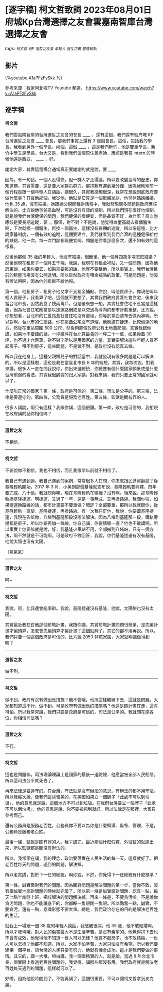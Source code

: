 # [逐字稿] 柯文哲致詞 2023年08月01日 府城Kp台灣選擇之友會雲嘉南智庫台灣選擇之友會

###### tags: `柯文哲` `柯P` `選哲之友會` `年輕人` `居住正義` `基隆輕軌`

## 影片

{%youtube A1aPFzFySkk %}

參考來源：我家阿北啦TV Youtube 頻道， https://www.youtube.com/watch?v=A1aPFzFySkk


## 逐字稿

#### 柯文哲

我們雲嘉南智庫的台灣選哲之友會的會長 ____ ，還有這個，我們還有個府城 KP 台灣選哲之友會 ____ 會長，那我們事實上還有 3 個副會長，這個，包括我的學長，我看到另外一個學長，兩個。這個 ____ ，這是我們新竹，他是雙重學長，新竹中學又是學長，台大又是，看到我們這個原住民老師，應該是我當 intern 的時候他還是西亞， ____ ，好。

謝謝大家，其實這種場合通常真正要謝謝的就是說，要 ____

因為，有一句話，一個人走得快，但一群人才走得遠。所以要改變臺灣的歷史，你知道齁，其實需要，還是要大家群策群力，那抱歉有遲到幾分鐘，因為我剛剛前一個行程是跟一個年輕人在講話，講很久，其實我感觸很深，我常在想說到底政府要做什麼事？其實他那個，我從他，他就是它算是一個單親家庭，他爸爸媽媽離婚，他也 35 歲，沒有結婚。她跟她父親那種對話當中，我就發現很多問題是政府應該解決的。比方說他爸爸高血壓，可是沒有有效的控制，所以我們現在很好地控制。就是說我們台灣健保的問題，我們健保的很便宜，但是品質不好，為什麼？高血壓應該是要長期追蹤，要 __ 那個，對不對？不是說，他覺得血壓高就去看個醫生啊，下次就換一個醫生，再換一個醫生，這樣沒有長期的追蹤。所以像這種，比方說家醫制度，一個有效的追蹤，這個要建立。我們就看到我們台灣的這種健保給付的缺點，他一次，每一次門診都很便宜啊，問題是你看那麼多次，還不如有效的這樣看。

然後他那個 35 歲的年輕人，他沒有結婚，很簡單，他一個月四萬多塊怎麼結婚？然後他現在租房子一個月五千塊。我說，我現在有租金補貼，又一個問題，因為他房東說，如果你要去，如果需要報的話，他就不要租他，所以事實上，我們台灣目前的租屋市場沒有公開透明。所以雖然政府有租金補貼的政策，可是問題是，他沒有辦法用啊，因為他的房東不給他報。

第一個，他租房子，租房子他又拿不到租金補貼。你說，叫他買房子。你現在叫年輕人買房子，我看算了吧。這個就不要想了。其實我們政府要蓋社會住宅，後來我當台北市長，固然我蓋了快兩萬戶，但是後來想一想，其實社會住宅不應當是這樣蓋，因為社會住宅應當是以捷運路網或是以交通為導向的都市計劃重整。比方說，你想想看，台北市的仁愛路蓋社會住宅沒有道理，你等於拿西裝布去做內褲啊。所以對啊。台北市的仁愛路，你在那蓋公宅沒有道理，他應該在捷運，比較偏遠的地方，然後在車站周圍 500 公尺，然後用那個政府公有土地蓋那個。其實我跟你講，如果地不要錢的話，一坪建坪在台北算最貴的一坪二十一萬，如果你蓋 30 坪，也不過才六百萬，對不對？所以是用國家的力量，其實要解決這些年輕人買不起房子、租不到房子，這些問題，不是做不到，是政府沒有認真去做。

所以我在他身上，這種父親跟兒子的對話當中，我就發現有很多問題是可以解決的。所以是這樣啦，這也是我在當臺北市長 8 年的經驗。其實，我每次說，對我來講，很多人一直在問我說你，你出來選總統，你總要有個什麼國家願景或是什麼台灣前途的看法，其實我很誠實的跟大家講，對我來講，我們只要正常的國家就可以了。

什麼叫正常的國家？第一條，政府是可信的。第二條，司法是公平的。第三條，法律是要遵守的。第四條，公務員是服務老百姓。第五條，監獄是關有罪的人。

很多人講說，啊只有這樣？我跟你講，這個很難。第一條，政府是可信的，我想現在政府講的話你相信嗎？

---

#### 選哲之友

不相信。

---

#### 柯文哲

不要說你不相信，我也不相信，而且我很早以前就不相信了。

我自己有遇到過，我自己遇到的案例，常常很多人在問，你怎麼跟民進黨翻臉？從基隆輕軌開始，2017 年 3 月，小英到那個基隆就宣布說，基隆輕軌要興建，四年要完成，八十億。我就問你嘛，現在基隆輕軌在哪裡？沒有啊。後來說，那基隆輕軌換基隆捷運。啊捷運，又過了一年，還是一事無成，又再換路線。我問你啦，如果捷運換路線的話，都市計畫要不要重做？環評？全部要重，那所以我就問你，從基隆輕軌一直變，基隆捷運，再換路線。有一次我在釘他，我說，你要蓋基隆捷運，我現在告訴你，八堵到基隆那段沒辦法解決。因為八堵到基隆那一段，鐵軌旁邊都是房子，所以你要再加一條線，你自己講，你要猜哪一邊？他也不敢講啊。所以事實上你要嘛就是說，好，我基隆火車站不用，全部搬到八堵站，只有一個方法，啊不然就是不可能啊。可是政府不敢回答，我說，你們基隆捷運有沒有基隆，他說太陽也沒有太陽。

（氣氣氣）

---

#### 選哲之友

呵~

---

#### 柯文哲


我說，哦，比我還會亂爭辯。我說，基隆捷運沒有基隆，他說，太陽餅也沒有太陽。

其實最近我在釘他那個前瞻計畫，我跟你講，其實前瞻計畫問題很簡單，是先編計畫才編預算，怎麼會先編預算才編計畫？這個就夠了，其它的都不用再說。所以，我們只要一個這個政府是可信的，比方說 2050 非核家園，大家就明講做得到嗎？

---

#### 選哲之友

做不到。

---

#### 柯文哲

做不到，政府有沒有做因應措施？他不管哦，他照這樣繼續下去，這就是問題。大家都知道這不行，做不到。可是政府有做因應的措施嗎？他還是照計畫在走，這真可怕。所以我常常說，我們只要是政府是可信的，司法是公平的。我就問在座各位，你相信司法嗎？

---

#### 選哲之友

不行。

---

#### 柯文哲

這也是問題嘛。司法理論理論上是國家的最後一道防線，他應當被全部人民相信。所以這司法公平就死去了。

再來法律是要遵守的。在台灣，守法就是沒有辦法的意思。有辦法的都不用守法，所以我每次說，像我們這些留美的，在美國如果立一個牌子「此處不可以到垃圾」，他的意思就是說，這個地方不可以到垃圾。在我們台灣要立一個牌子「此處不可以倒垃圾」，他的意思是說，你不要被抓到就好。所以法律定在那裡，大家只參考而己。

還有公務員是服務老百姓。公務員你不要以為你是什麼領導、監督、管理，不是，公務員是服務老百姓。

最後一條，監獄是關有罪的人。我才講完，最近那個什麼假釋、外役監的就跑出來，所以監獄都是關沒有辦法的。

所以，我常常在講，我的理念，政治要落實在人民生活的每一天。這樣就好了。把老百姓每天的問題，遇到的問題，解決掉。

所以老實講，對於下一任的總統，啊你說，不然，你覺得下一任總統有什麼標準？

第一條，誠實面對我們的問題。因為面對問題是解決問題的第一步，當你不敢，沒有很誠實地面對問題的時候就完蛋了。所以第一條是誠實面對問題，認真一點，每天七點半準時上班，把該解決的問題解決掉。再來一條是，不要貪污啦。不是說你貪污問題，你也不能讓底下的，你都睜一隻眼閉一隻眼。所以勤奮一點，誠實，不要貪污，還有一點，意識形態不要太重。總是，我們政治存在的目的是解決老百姓的生活。

就我上一場跟一個 35 歲的年輕人談話，我感觸很深。他 35 歲，他不敢結婚啊。所以才發現哦，對人民的傷害最大不是生活辛苦，是沒有希望的。他覺得拼下去也不會有成效，他覺得他不知道一世人可以怎樣？他買不起房子，也不敢結婚，一世人可以怎樣？他都不知道。所以，大家不怕辛苦，大家只怕沒有希望。所以我們要建構一個平台，讓台灣的人民只要有努力，他就有機會成功，這才是我們要做的事情。其它的，講一大堆，坦白講，我一個很務實的人，就是說，當過 8 年台北市長，很實際上看過老百姓問題的，我覺得，講那些都沒有用。我們政府就是解決老百姓每天遇到的問題，這樣就可以了。

好啦，因為他說時間到了，不能再講了，這個很重要，不可以讓柯文哲拿到麥克風。
